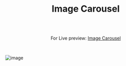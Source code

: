 <h1 align="center">Image Carousel</h1><br>
<br>
<p align="center">
For Live preview: <a href="https://ash-win-n.github.io/image-carosel/">Image Carousel</a></p><br>

<p align="center">


![image](https://user-images.githubusercontent.com/70138036/186727583-1cc139d4-bd5f-425b-9912-ca415da4fbf3.png)


</p>
